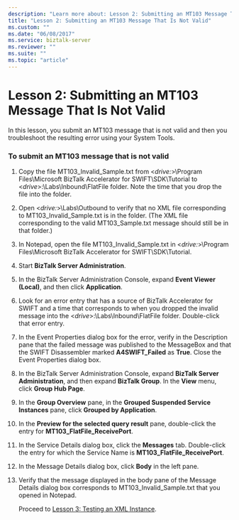 ```yaml
---
description: "Learn more about: Lesson 2: Submitting an MT103 Message That Is Not Valid"
title: "Lesson 2: Submitting an MT103 Message That Is Not Valid"
ms.custom: ""
ms.date: "06/08/2017"
ms.service: biztalk-server
ms.reviewer: ""
ms.suite: ""
ms.topic: "article"
---
```

# Lesson 2: Submitting an MT103 Message That Is Not Valid
In this lesson, you submit an MT103 message that is not valid and then you troubleshoot the resulting error using your System Tools.  
  
### To submit an MT103 message that is not valid  
  
1. Copy the file MT103_Invalid_Sample.txt from \<*drive:*\>\Program Files\Microsoft BizTalk Accelerator for SWIFT\SDK\Tutorial to \<*drive*\>:\Labs\Inbound\FlatFile folder. Note the time that you drop the file into the folder.  
  
2. Open \<*drive:*\>\Labs\Outbound to verify that no XML file corresponding to MT103_Invalid_Sample.txt is in the folder. (The XML file corresponding to the valid MT103_Sample.txt message should still be in that folder.)  
  
3. In Notepad, open the file MT103_Invalid_Sample.txt in \<*drive:*\>\Program Files\Microsoft BizTalk Accelerator for SWIFT\SDK\Tutorial.  
  
4. Start **BizTalk Server Administration**.  
  
5. In the BizTalk Server Administration Console, expand **Event Viewer (Local)**, and then click **Application**.  
  
6. Look for an error entry that has a source of BizTalk Accelerator for SWIFT and a time that corresponds to when you dropped the invalid message into the \<*drive*\>:\Labs\Inbound\FlatFile folder. Double-click that error entry.  
  
7. In the Event Properties dialog box for the error, verify in the Description pane that the failed message was published to the MessageBox and that the SWIFT Disassembler marked **A4SWIFT_Failed** as **True**. Close the Event Properties dialog box.  
  
8. In the BizTalk Server Administration Console, expand **BizTalk Server Administration**, and then expand **BizTalk Group**. In the **View** menu, click **Group Hub Page**.  
  
9. In the **Group Overview** pane, in the **Grouped Suspended Service Instances** pane, click **Grouped by Application**.  
  
10. In the **Preview for the selected query result** pane, double-click the entry for **MT103_FlatFile_ReceivePort**.  
  
11. In the Service Details dialog box, click the **Messages** tab. Double-click the entry for which the Service Name is **MT103_FlatFile_ReceivePort**.  
  
12. In the Message Details dialog box, click **Body** in the left pane.  
  
13. Verify that the message displayed in the body pane of the Message Details dialog box corresponds to MT103_Invalid_Sample.txt that you opened in Notepad.  
  
    Proceed to [Lesson 3: Testing an XML Instance](../../adapters-and-accelerators/accelerator-swift/lesson-3-testing-an-xml-instance.md).
